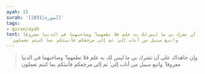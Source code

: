 ```yaml
---
ayah: 15
surah: '[[031|سورة]]'
tags:
- quran/ayah
text: وإن جاهداك على أن تشرك بي ما ليس لك به علم فلا تطعهما ۖ وصاحبهما في الدنيا معروفا
  ۖ واتبع سبيل من أناب إلي ۚ ثم إلي مرجعكم فأنبئكم بما كنتم تعملون
---
```

> وإن جاهداك على أن تشرك بي ما ليس لك به علم فلا تطعهما ۖ وصاحبهما في الدنيا معروفا ۖ واتبع سبيل من أناب إلي ۚ ثم إلي مرجعكم فأنبئكم بما كنتم تعملون
